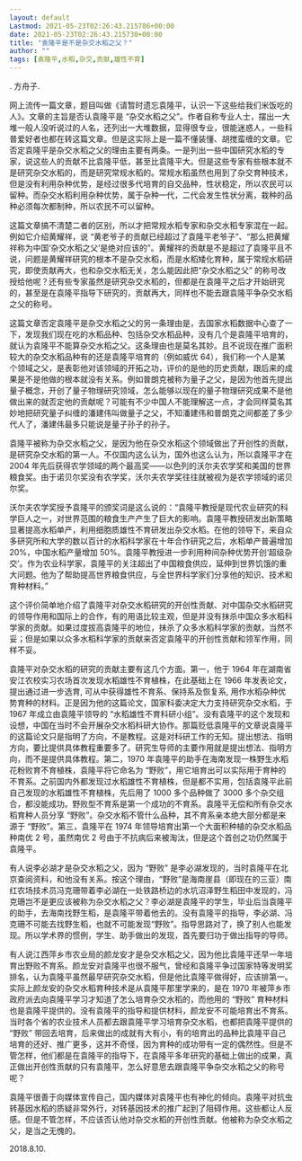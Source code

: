 ```yaml
---
layout: default
Lastmod: 2021-05-23T02:26:43.215786+00:00
date: 2021-05-23T02:26:43.215730+00:00
title: "袁隆平是不是杂交水稻之父？"
author: ""
tags: [袁隆平,水稻,杂交,贡献,雄性不育]
---
```


. 方舟子.

网上流传一篇文章，题目叫做《请暂时遗忘袁隆平，认识一下这些给我们米饭吃的人》。文章的主旨是否认袁隆平是 “杂交水稻之父”。作者自称专业人士，摆出一大堆一般人没听说过的人名，还列出一大堆数据，显得很专业，很能迷惑人，一些科普爱好者也都在转这篇文章。但是这实际上是一篇不懂装懂、胡搅蛮缠的文章。它否定袁隆平是杂交水稻之父的理由主要有两条。一是列出一些中国研究水稻的专家，说这些人的贡献不比袁隆平低，甚至比袁隆平大。但是这些专家有些根本就不是研究杂交水稻的，而是研究常规水稻的。常规水稻虽然也用到了杂交育种技术，但是没有利用杂种优势，是经过很多代培育的自交品种，性状稳定，所以农民可以留种。而杂交水稻利用杂种优势，属于杂种一代，二代会发生性状分离，栽种的品种必须每次都制种，所以农民不可以留种。

这篇文章搞不清楚二者的区别，所以才把常规水稻专家和杂交水稻专家混在一起。例如它介绍黄耀祥，说 “黄老爷子的贡献已经超过了袁隆平老爷子”、“那么把黄耀祥称为中国‘杂交水稻之父’是绝对应该的”。黄耀祥的贡献是不是超过了袁隆平且不说，问题是黄耀祥研究的根本不是杂交水稻，而是水稻矮化育种，属于常规水稻研究，即使贡献再大，也和杂交水稻无关，怎么能因此把“杂交水稻之父” 的称号改授给他呢？还有些专家虽然是研究杂交水稻的，但都是在袁隆平之后才开始研究的，甚至是在袁隆平指导下研究的，贡献再大，同样也不能去跟袁隆平争杂交水稻之父的称号。

这篇文章否定袁隆平是杂交水稻之父的另一条理由是，去国家水稻数据中心查了一下，发现我们现在吃的水稻品种、包括杂交水稻品种，没有几个是袁隆平培育的，就认为袁隆平不能算杂交水稻之父。这条理由也是莫名其妙。且不说现在推广面积较大的杂交水稻品种有的还是袁隆平培育的（例如威优 64），我们称一个人是某个领域之父，是表彰他对该领域的开拓之功，评价的是他的历史贡献，跟后来的成果是不是他做的根本就没有关系。例如普朗克被称为量子之父，是因为他首先提出量子概念，开创了量子物理研究领域，怎么能够以现在的量子物理研究成果不是他做出来的就否定他的贡献呢？可能有不少中国人不能理解这一点，才会同样莫名其妙地把研究量子纠缠的潘建伟叫做量子之父，不知潘建伟和普朗克之间都差了多少代人了，潘建伟最多只能说是量子孙子的孙子。

袁隆平被称为杂交水稻之父，是因为他在杂交水稻这个领域做出了开创性的贡献，是研究杂交水稻的第一人。不仅国内这么认为，国外也这么认为，所以袁隆平才在 2004 年先后获得农学领域的两个最高奖——以色列的沃尔夫农学奖和美国的世界粮食奖。由于诺贝尔奖没有农学奖，沃尔夫农学奖往往就被视为是农学领域的诺贝尔奖。

沃尔夫农学奖授予袁隆平的颁奖词是这么说的：“袁隆平教授是现代农业研究的科学巨人之一，对世界范围的粮食生产产生了巨大的影响。袁隆平教授研发出新策略显著提高水稻单产，利用细胞质雄性不育研发出杂交水稻。在他的领导下，来自众多研究所和大学的数以百计的水稻科学家在十年合作研究之后，水稻单产普遍增加 20%，中国水稻产量增加 50%。袁隆平教授进一步利用种间杂种优势开创‘超级杂交’。作为农业科学家，袁隆平的关注超出了中国粮食供应，延伸到世界饥饿的重大问题。他为了帮助提高世界粮食供应，与全世界科学家们分享他的知识、技术和育种材料。”

这个评价简单地介绍了袁隆平对杂交水稻研究的开创性贡献、对中国杂交水稻研究的领导作用和国际上的合作，有的用语比较主观，但是并没有抹杀中国众多水稻科学家的贡献。如果过度拔高袁隆平的地位，抹杀了众多水稻科学家的贡献，当然不妥；但是如果以众多水稻科学家的贡献来否定袁隆平的开创性贡献和领军作用，同样不妥。

袁隆平对杂交水稻的研究的贡献主要有这几个方面。第一，他于 1964 年在湖南省安江农校实习农场首次发现水稻雄性不育植株，在此基础上在 1966 年发表论文，提出通过进一步选育, 可从中获得雄性不育系、保持系及恢复系, 用作水稻杂种优势育种的材料。正是因为他的这篇论文，国家科委决定大力支持研究杂交水稻，于 1967 年成立由袁隆平领导的 “水稻雄性不育科研小组”。没有袁隆平的这个发现和设想，中国在当时不会开展杂交水稻科研大协作。那篇贬低袁隆平的文章说袁隆平的这篇论文只是指明了方向，不是教程。这是对科研工作的无知。提出想法、指明方向，要比提供具体教程重要多了。研究生导师的主要作用就是提出想法、指明方向，而不是提供具体教程。第二，1970 年袁隆平的助手在海南发现一株野生水稻花粉败育不育植株，袁隆平将它命名为 “野败”，用它培育出可以实际用于育种的不育系。之前国内外都发现过水稻雄性不育植株，但是都不实用，包括袁隆平此前自己发现的水稻雄性不育植株，先后用了 1000 多个品种做了 3000 多个杂交组合，都没能成功。野败型不育系是第一个成功的不育系。袁隆平无偿和所有杂交水稻育种人员分享 “野败”。杂交水稻不管什么品种，其不育系亲本绝大部分都是来源于 “野败”。第三，袁隆平在 1974 年领导培育出第一个大面积种植的杂交水稻品种南优 2 号，虽然南优 2 号由于不抗病后来被淘汰，但是这个首创之功仍然属于袁隆平。

有人说李必湖才是杂交水稻之父，因为 “野败” 是李必湖发现的，当时袁隆平在北京查阅资料，和他没有关系。按这个理由，“野败”是海南崖县（即现在的三亚）南红农场技术员冯克珊带着李必湖在一处铁路桥边的水坑沼泽野生稻田中发现的，冯克珊岂不是更应该被称为杂交水稻之父？李必湖是袁隆平的学生，毕业后当袁隆平的助手，去海南找野生稻，是袁隆平带着他去的。没有袁隆平的指导，李必湖、冯克珊不可能去找野生稻，也就不可能发现“野败”。指导思路对了，换了别人也能发现。所以学术界的惯例，学生、助手做出的发现，首先要归功于做出指导的导师。

有人说江西萍乡市农业局的颜龙安才是杂交水稻之父，因为他比袁隆平还早一年培育出野败不育系。颜龙安对袁隆平也很不服气，曾经和袁隆平争过国家特等发明奖排名，认为袁隆平虽然最早研究杂交水稻，但是他比袁隆平做得好，应该排第一。实际上颜龙安的杂交水稻育种技术是从袁隆平那里学来的，是在 1970 年被萍乡市政府派去向袁隆平学习才知道了怎么培育杂交水稻的，而他用的 “野败” 育种材料也是袁隆平提供的。没有袁隆平的指导和提供材料，颜龙安不可能培育出不育系。当时各个省的农业技术人员都去跟袁隆平学习培育杂交水稻，也都把袁隆平提供的 “野败” 带回去培育，后来做出的成就有大有小，有的培育出的品种比袁隆平自己培育的还好、推广更多，这并不奇怪，因为育种的成功带有一定的偶然性。但是不管怎样，他们都是在袁隆平的指导下，在袁隆平多年研究的基础上做出的成果，真正做出开创性贡献的只有袁隆平，怎么好意思去跟袁隆平争杂交水稻之父的称号呢？

袁隆平很善于向媒体宣传自己，国内媒体对袁隆平也有神化的倾向。袁隆平对抗虫转基因水稻的质疑非常外行，对转基因技术的推广起到了阻碍作用。这些都让人反感。但是不管怎样，不应该否认他对杂交水稻的开创性贡献。他被称为杂交水稻之父，是当之无愧的。

2018.8.10.

